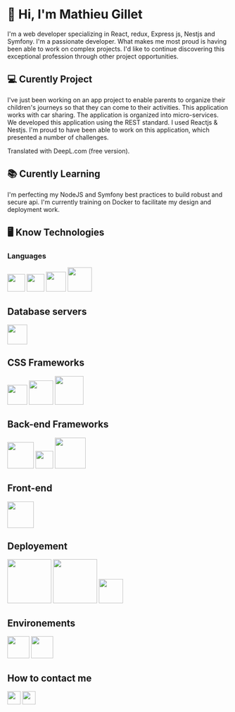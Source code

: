 # 👋 Hi, I'm Mathieu Gillet

I'm a web developer specializing in React, redux, Express js, Nestjs and Symfony.  I'm a passionate developer. What makes me most proud is having been able to work on complex projects.  I'd like to continue discovering this exceptional profession through other project opportunities.

## 💻 Curently Project
 I've just been working on an app project to enable parents to organize their children's journeys so that they can come to their activities. This application works with car sharing. The application is organized into micro-services. We developed this application using the REST standard. I used Reactjs & Nestjs. I'm proud to have been able to work on this application, which presented a number of challenges.

Translated with DeepL.com (free version).
 
## 📚 Curently Learning
 I'm perfecting my NodeJS and Symfony best practices to build robust and secure api. I'm currently training on Docker to facilitate my design and deployment work.
 
## 🖥️ Know Technologies
### Languages
<img src="http://moralogiq.fr/wp-content/themes/moralogiq/images/logo/techno-html.png" width="40">
<img src="http://moralogiq.fr/wp-content/themes/moralogiq/images/logo/techno-css.png" width="40">
<img src="http://moralogiq.fr/wp-content/themes/moralogiq/images/logo/techno-js.png" width="45"> 
<img src="https://cdn-icons-png.flaticon.com/512/528/528261.png" width="55"> 

## Database servers

<img src="https://cdn.worldvectorlogo.com/logos/mysql-6.svg" width="45"> 

## CSS Frameworks

<img src="https://cdn.worldvectorlogo.com/logos/bootstrap-5-1.svg" width="45">
<img src="http://moralogiq.fr/wp-content/themes/moralogiq/images/logo/techno-sass.png" width="55">
<img src="https://42l.fr/assets/resources/pages/Graphical-chart-and-credits/logo_bulma.png" width="65">

## Back-end Frameworks

<img src="http://moralogiq.fr/wp-content/themes/moralogiq/images/logo/techno-symfony.png" width="60">
<img src="https://cdn.worldvectorlogo.com/logos/lumen-1.svg" width="40">
<img src="http://moralogiq.fr/wp-content/themes/moralogiq/images/logo/techno-node.png" width="70">

## Front-end

<img src="https://cdn-icons-png.flaticon.com/512/1260/1260775.png" width="60">

## Deployement

<img src="https://cdn.worldvectorlogo.com/logos/heroku-1.svg" width="100">
<img src="https://coursework.vschool.io/content/images/2017/12/surge_static_hosting.png" width="100">
<img src="https://cdn.worldvectorlogo.com/logos/amazon-web-services-logo.svg" width="55">

## Environements

<img src="https://cdn-icons-png.flaticon.com/512/226/226772.png" width="50">
<img src="http://moralogiq.fr/wp-content/themes/moralogiq/images/logo/techno-git.png" width="50">



## How to contact me

<a href="mailto:mathieuglt1@gmail.com"><img src="https://cdn-icons-png.flaticon.com/512/732/732200.png" width="30"></a>
<a href="https://www.linkedin.com/in/mathieu-gillet-843a22115/"><img src="https://cdn-icons.flaticon.com/png/512/3536/premium/3536505.png?token=exp=1649429761~hmac=8e58b450e0f7089c3954b53d04a2de79" width="30"></a>

